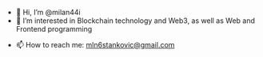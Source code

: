- 👋 Hi, I’m @milan44i
- 👀 I’m interested in Blockchain technology and Web3, as well as Web and Frontend programming
<!-- - 🌱 I finished learning Javascript, and soon I will tackle React.js and Node.js -->
<!-- - 💞️ I’m looking to collaborate on any Web or Blockchain related project -->
- 📫 How to reach me: mln6stankovic@gmail.com

<!---
milan44i/milan44i is a ✨ special ✨ repository because its `README.md` (this file) appears on your GitHub profile.
You can click the Preview link to take a look at your changes.
--->
